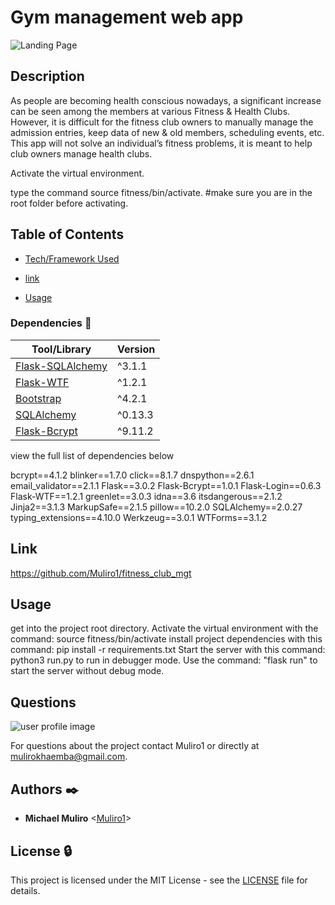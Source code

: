 
# Gym management web app

![Landing Page](https://muliro1.github.io)

## Description
As people are becoming health conscious nowadays, a significant increase can be seen among the members at various Fitness & Health Clubs. However, it is difficult for the fitness club owners to manually manage the admission entries, keep data of new & old members, scheduling events, etc. 
This app will not solve an individual’s fitness problems, it is meant to help club owners manage health clubs.

Activate the virtual environment.

type the command source fitness/bin/activate.  #make sure you are in the root folder before activating.


## Table of Contents

* [Tech/Framework Used](#TechUsed)

* [link](#Link)

* [Usage](#usage) 

### Dependencies :couple:
| Tool/Library                                                                       | Version |
| ---------------------------------------------------------------------------------- | ------- |
| [Flask-SQLAlchemy](https://flask-sqlalchemy.palletsprojects.com/en/2.x/config/)    | ^3.1.1  |
| [Flask-WTF](https://flask-wtf.readthedocs.io/en/1.2.x/)                            | ^1.2.1 |
| [Bootstrap](https://getbootstrap.com/)                                             | ^4.2.1  |
| [SQLAlchemy](https://www.sqlalchemy.org/)                                          | ^0.13.3 |
| [Flask-Bcrypt](https://flask-bcrypt.readthedocs.io/en/1.0.1/)                      | ^9.11.2 |
view the full list of dependencies below

bcrypt==4.1.2
blinker==1.7.0
click==8.1.7
dnspython==2.6.1
email_validator==2.1.1
Flask==3.0.2
Flask-Bcrypt==1.0.1
Flask-Login==0.6.3
Flask-WTF==1.2.1
greenlet==3.0.3
idna==3.6
itsdangerous==2.1.2
Jinja2==3.1.3
MarkupSafe==2.1.5
pillow==10.2.0
SQLAlchemy==2.0.27
typing_extensions==4.10.0
Werkzeug==3.0.1
WTForms==3.1.2

## Link
https://github.com/Muliro1/fitness_club_mgt

## Usage
get into the project root directory.
Activate the virtual environment with the command: source fitness/bin/activate
install project dependencies with this command: pip install -r requirements.txt
Start the server with this command: python3 run.py to run in debugger mode.
Use the command: "flask run" to start the server without debug mode. 

## Questions
![user profile image](https://avatars.githubusercontent.com/u/22881664?v=4)

For questions about the project contact Muliro1 or directly at mulirokhaemba@gmail.com.

## Authors :black_nib:

- **Michael Muliro** <[Muliro1](https://github.com/Muliro1)>

## License :lock:

This project is licensed under the MIT License - see the [LICENSE](./LICENSE) file for details.



